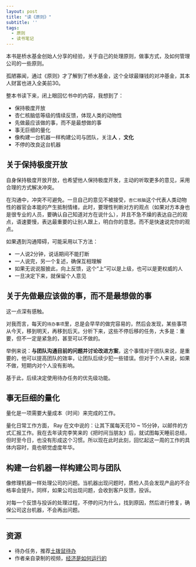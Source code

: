 ```yaml
---
layout: post
title: "读《原则》"
subtitle: ''
tags:
  - 原则
  - 读书笔记
---
```


本书是桥水基金创始人分享的经验，关于自己的处理原则，做事方式，及如何管理公司的一些原则。

孤陋寡闻，通过《原则》才了解到了桥水基金，这个全球最赚钱的对冲基金，其本人财富也进入全美前30。

整本书读下来，闭上眼回忆书中的内容，我想到了：

- 保持极度开放
- 杏仁核脑低等级的情续反馈，体现人类的动物性
- 先做最应该做的事，而不是最想做的事
- 事无巨细的量化
- 像构建一台机器一样构建公司与团队，关注**人** ，**文化**
- 不停的改良这台机器

## 关于保持极度开放

自身保持极度开放开放，也希望他人保持极度开发，主动的听取更多的意见，采用合理的方式解决冲突。

在沟通中，冲突不可避免。一旦自己的意见不被接受，`杏仁核脑`这个代表人类动物性的器官会本能的产生抵制情绪，此时，要理性判断对方的观点（如果对方本身也是很专业的人员，要确认自己知道对方在说什么），并且不急不燥的表达自己的观点，语速要慢，表达最重要的让别人跟上，明白你的意思。而不是快速说完你的观点。

如果遇到沟通障碍，可能采用以下方法：

- 一人说2分钟，说话期间不能打断
- 一人说完，另一个复述，确保互相理解
- 如果无说说服披此，向上反馈，这个“上”可以是上级，也可以是更权威的人
- 一旦决定下来，就保留个人意见


## 关于先做最应该做的事，而不是最想做的事

这一点深有感触。

对我而言，每天的`待办事项`里，总是会早早的做完容易的，然后会发现，某些事项从今天，移到明天，再移到后天。分析下来，这些不停后移的任务，大多是：重要，但不一定是紧急的，甚至可以不做的。

举例来说：**与团队沟通目前的问题并讨论改进方案**，这个事情对于团队来说，是重要的，他可以提高团队的效率，让团队后续少犯一些错误。但对于个人来说，如果不做，短期内对个人没有影响。

基于此，后续决定使用待办任务的优先级功能。

## 事无巨细的量化

量化是一项需要大量成本（时间）来完成的工作。

量化日常工作方面， Ray 在文中说的：让其下属每天花10 ~ 15分钟，以邮件的方式汇报工作。我在去年读完李笑来的《把时间当朋友》后，就试图每天睡前总结，但时至今日，也没有形成这个习惯。所以现在此时此刻，回忆起这一周的工作的具体内容时，竟也顿觉虚度年华。

## 构建一台机器一样构建公司与团队

像修理机器一样处理公司的问题。当机器出现问题时，质检人员会发现产品的不合格率会提升。同样，如果公司出现问题，会收到客户反馈，投诉。

对每一个反馈与投诉的处理过程，不停的问为什么，找到原因，然后进行修复，确保公司这台机器，不会再出问题。


---

## 资源

- 待办任务，推荐[土拨鼠待办](https://todo.tuboshu.mobi)
- 作者亲自录制的视频，[经济是如何运行的](https://v.qq.com/x/page/c0505zgb4pv.html)




